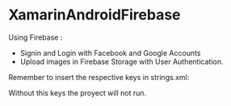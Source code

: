 # XamarinAndroidFirebase

Using Firebase :
- Signin and Login with Facebook and Google Accounts
- Upload images in Firebase Storage with User Authentication.

Remember to insert the respective keys in strings.xml:

<string name="app_name">
    <!--App Name-->
  </string>
  <string name="facebook_app_id">
    <!--Facebook App Id-->
  </string>
  <string name="fb_login_protocol_scheme">
    <!--FB Login Protocol Name-->
  </string>
  <string name="server_client_id">
    <!--Server Client Id-->
  </string>
  
  Without this keys the proyect will not run.
  
